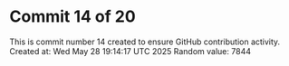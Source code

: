 # Commit 14 of 20

This is commit number 14 created to ensure GitHub contribution activity.
Created at: Wed May 28 19:14:17 UTC 2025
Random value: 7844
